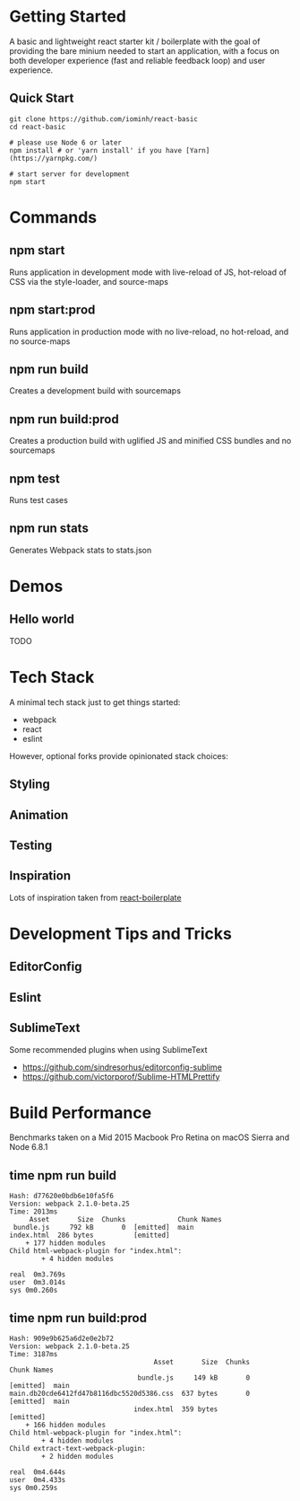 # Getting Started

A basic and lightweight react starter kit / boilerplate with the goal of providing the bare minium needed to start
an application, with a focus on both developer experience (fast and reliable feedback loop) and user experience.

## Quick Start

```
git clone https://github.com/iominh/react-basic
cd react-basic

# please use Node 6 or later
npm install # or 'yarn install' if you have [Yarn](https://yarnpkg.com/)

# start server for development
npm start

```

# Commands

## npm start

Runs application in development mode with live-reload of JS, hot-reload of CSS via the style-loader, and source-maps

## npm start:prod

Runs application in production mode with no live-reload, no hot-reload, and no source-maps

## npm run build

Creates a development build with sourcemaps

## npm run build:prod

Creates a production build with uglified JS and minified CSS bundles and no sourcemaps

## npm test

Runs test cases

## npm run stats

Generates Webpack stats to stats.json

# Demos

## Hello world

TODO

# Tech Stack

A minimal tech stack just to get things started:

* webpack
* react
* eslint

However, optional forks provide opinionated stack choices:

## Styling

## Animation

## Testing

## Inspiration

Lots of inspiration taken from [react-boilerplate](https://github.com/mxstbr/react-boilerplate)

# Development Tips and Tricks

## EditorConfig

## Eslint

## SublimeText

Some recommended plugins when using SublimeText

* https://github.com/sindresorhus/editorconfig-sublime
* https://github.com/victorporof/Sublime-HTMLPrettify

# Build Performance

Benchmarks taken on a Mid 2015 Macbook Pro Retina on macOS Sierra and Node 6.8.1

## time npm run build

```
Hash: d77620e0bdb6e10fa5f6
Version: webpack 2.1.0-beta.25
Time: 2013ms
     Asset       Size  Chunks             Chunk Names
 bundle.js     792 kB       0  [emitted]  main
index.html  286 bytes          [emitted]
    + 177 hidden modules
Child html-webpack-plugin for "index.html":
        + 4 hidden modules

real  0m3.769s
user  0m3.014s
sys 0m0.260s
```

## time npm run build:prod

```
Hash: 909e9b625a6d2e0e2b72
Version: webpack 2.1.0-beta.25
Time: 3187ms
                                    Asset       Size  Chunks             Chunk Names
                                bundle.js     149 kB       0  [emitted]  main
main.db20cde6412fd47b8116dbc5520d5386.css  637 bytes       0  [emitted]  main
                               index.html  359 bytes          [emitted]
    + 166 hidden modules
Child html-webpack-plugin for "index.html":
        + 4 hidden modules
Child extract-text-webpack-plugin:
        + 2 hidden modules

real  0m4.644s
user  0m4.433s
sys 0m0.259s
```
